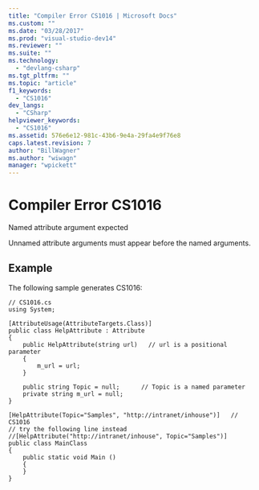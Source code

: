 ```yaml
---
title: "Compiler Error CS1016 | Microsoft Docs"
ms.custom: ""
ms.date: "03/28/2017"
ms.prod: "visual-studio-dev14"
ms.reviewer: ""
ms.suite: ""
ms.technology: 
  - "devlang-csharp"
ms.tgt_pltfrm: ""
ms.topic: "article"
f1_keywords: 
  - "CS1016"
dev_langs: 
  - "CSharp"
helpviewer_keywords: 
  - "CS1016"
ms.assetid: 576e6e12-981c-43b6-9e4a-29fa4e9f76e8
caps.latest.revision: 7
author: "BillWagner"
ms.author: "wiwagn"
manager: "wpickett"
---
```

# Compiler Error CS1016
Named attribute argument expected  
  
 Unnamed attribute arguments must appear before the named arguments.  
  
## Example  
 The following sample generates CS1016:  
  
```  
// CS1016.cs  
using System;  
  
[AttributeUsage(AttributeTargets.Class)]  
public class HelpAttribute : Attribute  
{  
    public HelpAttribute(string url)   // url is a positional parameter  
    {  
        m_url = url;  
    }  
  
    public string Topic = null;      // Topic is a named parameter  
    private string m_url = null;  
}  
  
[HelpAttribute(Topic="Samples", "http://intranet/inhouse")]   // CS1016  
// try the following line instead  
//[HelpAttribute("http://intranet/inhouse", Topic="Samples")]  
public class MainClass  
{  
    public static void Main ()  
    {  
    }  
}  
```